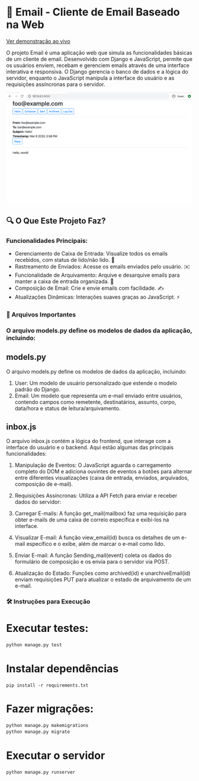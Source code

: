 # 📧 Email - Cliente de Email Baseado na Web

<a href="https://www.youtube.com/watch?v=wC25I3LW3w8" target="_blank">Ver demonstração ao vivo</a>

O projeto Email é uma aplicação web que simula as funcionalidades básicas de um cliente de email. Desenvolvido com Django e JavaScript, permite que os usuários enviem, recebam e gerenciem emails através de uma interface interativa e responsiva. O Django gerencia o banco de dados e a lógica do servidor, enquanto o JavaScript manipula a interface do usuário e as requisições assíncronas para o servidor.

![image](image/image.png)

## 🔍 O Que Este Projeto Faz?

### Funcionalidades Principais:

- Gerenciamento de Caixa de Entrada: Visualize todos os emails recebidos, com status de lido/não lido. 📨
- Rastreamento de Enviados: Acesse os emails enviados pelo usuário. ✉️
- Funcionalidade de Arquivamento: Arquive e desarquive emails para manter a caixa de entrada organizada. 📂
- Composição de Email: Crie e envie emails com facilidade. ✍️
- Atualizações Dinâmicas: Interações suaves graças ao JavaScript. ⚡

### 📁 Arquivos Importantes

### O arquivo models.py define os modelos de dados da aplicação, incluindo:
## models.py
O arquivo models.py define os modelos de dados da aplicação, incluindo:

1. User: Um modelo de usuário personalizado que estende o modelo padrão do Django.
2. Email: Um modelo que representa um e-mail enviado entre usuários, contendo campos como remetente, destinatários, assunto, corpo, data/hora e status de leitura/arquivamento.

## inbox.js
O arquivo inbox.js contém a lógica do frontend, que interage com a interface do usuário e o backend. Aqui estão algumas das principais funcionalidades:

1. Manipulação de Eventos: O JavaScript aguarda o carregamento completo do DOM e adiciona ouvintes de eventos a botões para alternar entre diferentes visualizações (caixa de entrada, enviados, arquivados, composição de e-mail).

2. Requisições Assíncronas: Utiliza a API Fetch para enviar e receber dados do servidor:

3. Carregar E-mails: A função get_mail(mailbox) faz uma requisição para obter e-mails de uma caixa de correio específica e exibi-los na interface.

4. Visualizar E-mail: A função view_email(id) busca os detalhes de um e-mail específico e o exibe, além de marcar o e-mail como lido.

5. Enviar E-mail: A função Sending_mail(event) coleta os dados do formulário de composição e os envia para o servidor via POST.

 6. Atualização do Estado: Funções como archived(id) e unarchiveEmail(id) enviam requisições PUT para atualizar o estado de arquivamento de um e-mail.

### 🛠️ Instruções para Execução

# Executar testes:
```bash
python manage.py test
```

# Instalar dependências
```
pip install -r requirements.txt
```
# Fazer migrações:
```bash
python manage.py makemigrations
python manage.py migrate
```
# Executar o servidor
```bash
python manage.py runserver
```

